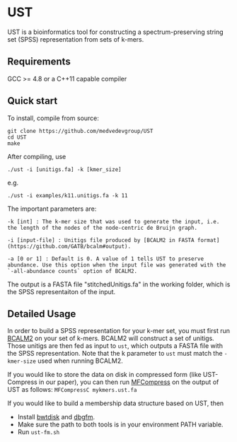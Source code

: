 # UST 

UST is a bioinformatics tool for constructing a spectrum-preserving string set (SPSS) representation from sets of k-mers.
    
## Requirements

GCC >= 4.8 or a C++11 capable compiler

    
## Quick start

To install, compile from source:

    git clone https://github.com/medvedevgroup/UST 
    cd UST
    make

After compiling, use

    ./ust -i [unitigs.fa] -k [kmer_size] 
  
e.g.

    ./ust -i examples/k11.unitigs.fa -k 11 


The important parameters are:

    -k [int] : The k-mer size that was used to generate the input, i.e. the length of the nodes of the node-centric de Bruijn graph. 
    
    -i [input-file] : Unitigs file produced by [BCALM2 in FASTA format](https://github.com/GATB/bcalm#output). 
	
    -a [0 or 1] : Default is 0. A value of 1 tells UST to preserve abundance. Use this option when the input file was generated with the  `-all-abundance counts` option of BCALM2.

The output is a FASTA file "stitchedUnitigs.fa" in the working folder, which is the SPSS representaiton of the input.


## Detailed Usage

In order to build a SPSS representation for your k-mer set, you must first run [BCALM2](https://github.com/GATB/bcalm) on your set of k-mers. BCALM2 will construct a set of unitigs. Those unitigs are then fed as input to `ust`, which outputs a FASTA file with the SPSS representation. Note that the k parameter to `ust` must match the `-kmer-size` used when running BCALM2.

If you would like to store the data on disk in compressed form (like UST-Compress in our paper), you can then run [MFCompress](http://bioinformatics.ua.pt/software/mfcompress/) on the output of UST as follows: `MFCompressC mykmers.ust.fa`

If you would like to build a membership data structure based on UST, then 
- Install [bwtdisk](http://people.unipmn.it/manzini/bwtdisk/) and [dbgfm](https://github.com/jts/dbgfm). 
- Make sure the path to both tools is in your environment PATH variable.
- Run `ust-fm.sh`





   
